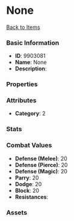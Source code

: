# None



[Back to Items](../items.md)

### Basic Information

- **ID**: 9903081
- **Name**: None
- **Description**: 

### Properties


### Attributes

- **Category**: 2

### Stats


### Combat Values

- **Defense (Melee)**: 20
- **Defense (Pierce)**: 20
- **Defense (Magic)**: 20
- **Parry**: 20
- **Dodge**: 20
- **Block**: 20
- **Resistances**: 

### Assets


